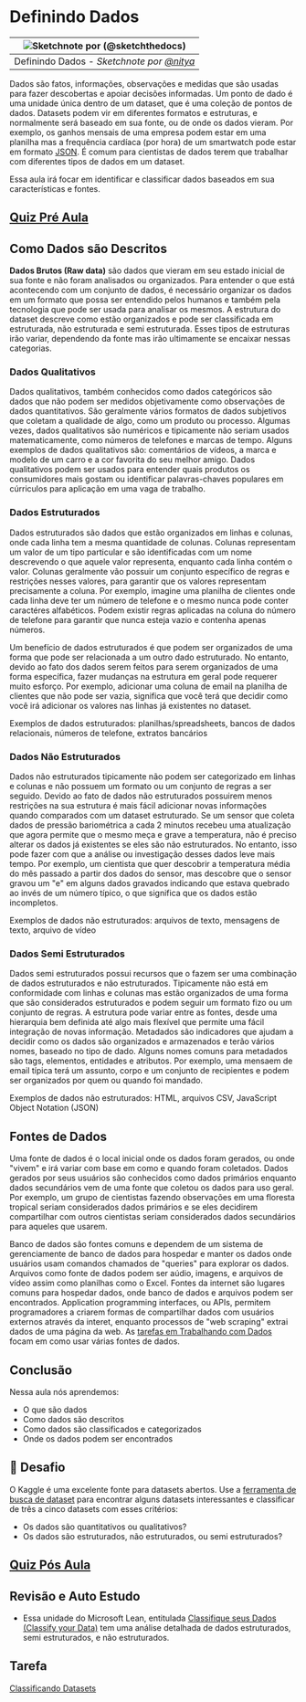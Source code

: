 # Definindo Dados

|![ Sketchnote por [(@sketchthedocs)](https://sketchthedocs.dev) ](../../../sketchnotes/03-DefiningData.png)|
|:---:|
|Definindo Dados - _Sketchnote por [@nitya](https://twitter.com/nitya)_ |

Dados são fatos, informações, observações e medidas que são usadas para fazer descobertas e apoiar decisões informadas. Um ponto de dado é uma unidade única dentro de um dataset, que é uma coleção de pontos de dados. Datasets podem vir em diferentes formatos e estruturas, e normalmente será baseado em sua fonte, ou de onde os dados vieram. Por exemplo, os ganhos mensais de uma empresa podem estar em uma planilha mas a frequência cardíaca (por hora) de um smartwatch pode estar em formato [JSON](https://stackoverflow.com/a/383699). É comum para cientistas de dados terem que trabalhar com diferentes tipos de dados em um dataset.

Essa aula irá focar em identificar e classificar dados baseados em sua características e fontes.

## [Quiz Pré Aula](https://red-water-0103e7a0f.azurestaticapps.net/quiz/4)
## Como Dados são Descritos
**Dados Brutos (Raw data)** são dados que vieram em seu estado inicial de sua fonte e não foram analisados ou organizados. Para entender o que está acontecendo com um conjunto de dados, é necessário organizar os dados em um formato que possa ser entendido pelos humanos e também pela tecnologia que pode ser usada para analisar os mesmos. A estrutura do dataset descreve como estão organizados e pode ser classificada em estruturada, não estruturada e semi estruturada. Esses tipos de estruturas irão variar, dependendo da fonte mas irão ultimamente se encaixar nessas categorias.

### Dados Qualitativos
Dados qualitativos, também conhecidos como dados categóricos são dados que não podem ser medidos objetivamente como observações de dados quantitativos. São geralmente vários formatos de dados subjetivos que coletam a qualidade de algo, como um produto ou processo. Algumas vezes, dados qualitativos são numéricos e tipicamente não seriam usados matematicamente, como números de telefones e marcas de tempo. Alguns exemplos de dados qualitativos são: comentários de vídeos, a marca e modelo de um carro e a cor favorita do seu melhor amigo. Dados qualitativos podem ser usados para entender quais produtos os consumidores mais gostam ou identificar palavras-chaves populares em cúrriculos para aplicação em uma vaga de trabalho.

### Dados Estruturados
Dados estruturados são dados que estão organizados em linhas e colunas, onde cada linha tem a mesma quantidade de colunas. Colunas representam um valor de um tipo particular e são identificadas com um nome descrevendo o que aquele valor representa, enquanto cada linha contém o valor. Colunas geralmente vão possuir um conjunto específico de regras e restrições nesses valores, para garantir que os valores representam precisamente a coluna. Por exemplo, imagine uma planilha de clientes onde cada linha deve ter um número de telefone e o mesmo nunca pode conter caractéres alfabéticos. Podem existir regras aplicadas na coluna do número de telefone para garantir que nunca esteja vazio e contenha apenas números.

Um benefício de dados estruturados é que podem ser organizados de uma forma que pode ser relacionada a um outro dado estruturado. No entanto, devido ao fato dos dados serem feitos para serem organizados de uma forma específica, fazer mudanças na estrutura em geral pode requerer muito esforço. Por exemplo, adicionar uma coluna de email na planilha de clientes que não pode ser vazia, significa que você terá que decidir como você irá adicionar os valores nas linhas já existentes no dataset.

Exemplos de dados estruturados: planilhas/spreadsheets, bancos de dados relacionais, números de telefone, extratos bancários

### Dados Não Estruturados
Dados não estruturados tipicamente não podem ser categorizado em linhas e colunas e não possuem um formato ou um conjunto de regras a ser seguido. Devido ao fato de dados não estruturados possuirem menos restrições na sua estrutura é mais fácil adicionar novas informações quando comparados com um dataset estruturado. Se um sensor que coleta dados de pressão bariométrica a cada 2 minutos recebeu uma atualização que agora permite que o mesmo meça e grave a temperatura, não é preciso alterar os dados já existentes se eles são não estruturados. No entanto, isso pode fazer com que a análise ou investigação desses dados leve mais tempo. Por exemplo, um cientista que quer descobrir a temperatura média do mês passado a partir dos dados do sensor, mas descobre que o sensor gravou um "e" em alguns dados gravados indicando que estava quebrado ao invés de um número típico, o que significa que os dados estão incompletos.

Exemplos de dados não estruturados: arquivos de texto, mensagens de texto, arquivo de vídeo

### Dados Semi Estruturados
Dados semi estruturados possui recursos que o fazem ser uma combinação de dados estruturados e não estruturados. Tipicamente não está em conformidade com linhas e colunas mas estão organizados de uma forma que são considerados estruturados e podem seguir um formato fizo ou um conjunto de regras. A estrutura pode variar entre as fontes, desde uma hierarquia bem definida até algo mais flexível que permite uma fácil integração de novas informação. Metadados são indicadores que ajudam a decidir como os dados são organizados e armazenados e terão vários nomes, baseado no tipo de dado. Alguns nomes comuns para metadados são tags, elementos, entidades e atributos. Por exemplo, uma mensaem de email típica terá um assunto, corpo e um conjunto de recipientes e podem ser organizados por quem ou quando foi mandado.

Exemplos de dados não estruturados: HTML, arquivos CSV, JavaScript Object Notation (JSON)

## Fontes de Dados

Uma fonte de dados é o local inicial onde os dados foram gerados, ou onde "vivem" e irá variar com base em como e quando foram coletados. Dados gerados por seus usuários são conhecidos como dados primários enquanto dados secundários vem de uma fonte que coletou os dados para uso geral. Por exemplo, um grupo de cientistas fazendo observações em uma floresta tropical seriam considerados dados primários e se eles decidirem compartilhar com outros cientistas seriam considerados dados secundários para aqueles que usarem.

Banco de dados são fontes comuns e dependem de um sistema de gerenciamente de banco de dados para hospedar e manter os dados onde usuários usam comandos chamados de "queries" para explorar os dados. Arquivos como fonte de dados podem ser aúdio, imagens, e arquivos de vídeo assim como planilhas como o Excel. Fontes da internet são lugares comuns para hospedar dados, onde banco de dados e arquivos podem ser encontrados. Application programming interfaces, ou APIs, permitem programadores a criarem formas de compartilhar dados com usuários externos através da interet, enquanto processos de "web scraping" extrai dados de uma página da web. As [tarefas em Trabalhando com Dados](../../../2-Working-With-Data) focam em como usar várias fontes de dados.

## Conclusão

Nessa aula nós aprendemos:

- O que são dados
- Como dados são descritos
- Como dados são classificados e categorizados
- Onde os dados podem ser encontrados

## 🚀 Desafio

O Kaggle é uma excelente fonte para datasets abertos. Use a [ferramenta de busca de dataset](https://www.kaggle.com/datasets) para encontrar alguns datasets interessantes e classificar de três a cinco datasets com esses critérios:

- Os dados são quantitativos ou qualitativos?
- Os dados são estruturados, não estruturados, ou semi estruturados?

## [Quiz Pós Aula](https://red-water-0103e7a0f.azurestaticapps.net/quiz/5)



## Revisão e Auto Estudo

- Essa unidade do Microsoft Lean, entitulada [Classifique seus Dados (Classify your Data)](https://docs.microsoft.com/en-us/learn/modules/choose-storage-approach-in-azure/2-classify-data) tem uma análise detalhada de dados estruturados, semi estruturados, e não estruturados.

## Tarefa

[Classificando Datasets](assignment.pt-br.md)
